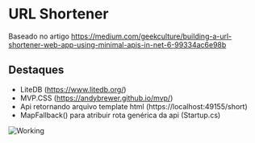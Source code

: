 # URL Shortener

Baseado no artigo https://medium.com/geekculture/building-a-url-shortener-web-app-using-minimal-apis-in-net-6-99334ac6e98b

## Destaques

- LiteDB (https://www.litedb.org/)
- MVP.CSS (https://andybrewer.github.io/mvp/)
- Api retornando arquivo template html (https://localhost:49155/short)
- MapFallback() para atribuir rota genérica da api (Startup.cs)

![Working](https://miro.medium.com/proxy/0*OjpUfYpqjQvn_LrU.gif)
